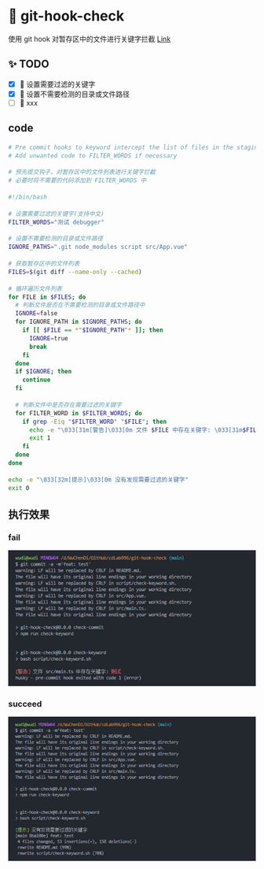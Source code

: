 # 🚀 git-hook-check

使用 git hook 对暂存区中的文件进行关键字拦截 [Link](./script/check-keyword.sh)

## ✨ TODO

- [x] 🔨 设置需要过滤的关键字
- [x] 🔨 设置不需要检测的目录或文件路径
- [ ] 🔨 xxx

## code

```sh
# Pre commit hooks to keyword intercept the list of files in the staging area
# Add unwanted code to FILTER_WORDS if necessary

# 预先提交钩子，对暂存区中的文件列表进行关键字拦截
# 必要时将不需要的代码添加到 FILTER_WORDS 中

#!/bin/bash

# 设置需要过滤的关键字(支持中文)
FILTER_WORDS="测试 debugger"

# 设置不需要检测的目录或文件路径
IGNORE_PATHS=".git node_modules script src/App.vue"

# 获取暂存区中的文件列表
FILES=$(git diff --name-only --cached)

# 循环遍历文件列表
for FILE in $FILES; do
  # 判断文件是否在不需要检测的目录或文件路径中
  IGNORE=false
  for IGNORE_PATH in $IGNORE_PATHS; do
    if [[ $FILE == *"$IGNORE_PATH"* ]]; then
      IGNORE=true
      break
    fi
  done
  if $IGNORE; then
    continue
  fi

  # 判断文件中是否存在需要过滤的关键字
  for FILTER_WORD in $FILTER_WORDS; do
    if grep -Eiq "$FILTER_WORD" "$FILE"; then
      echo -e "\033[31m[警告]\033[0m 文件 $FILE 中存在关键字: \033[31m$FILTER_WORD\033[0m"
      exit 1
    fi
  done
done

echo -e "\033[32m[提示]\033[0m 没有发现需要过滤的关键字"
exit 0

```



## 执行效果

### fail

![fail](./screenshots/fail.png)

### succeed

![succeed](./screenshots/succeed.png)
